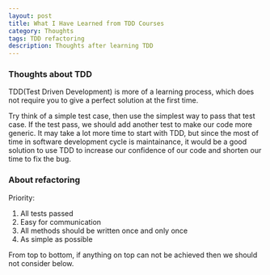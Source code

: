 ```yaml
---
layout: post
title: What I Have Learned from TDD Courses
category: Thoughts
tags: TDD refactoring
description: Thoughts after learning TDD
---
```


### Thoughts about TDD

TDD(Test Driven Development) is more of a learning process, which does not require you to give a perfect solution at the first time.

Try think of a simple test case, then use the simplest way to pass that test case. If the test pass, we should add another test to make our code more generic. It may take a lot more time to start with TDD, but since the most of time in software development cycle is maintainance, it would be a good solution to use TDD to increase our confidence of our code and shorten our time to fix the bug.

### About refactoring

Priority:
1. All tests passed
2. Easy for communication
3. All methods should be written once and only once
4. As simple as possible

From top to bottom, if anything on top can not be achieved then we should not consider below.
